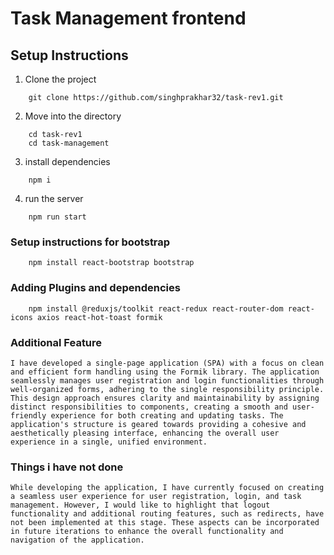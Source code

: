 # Task Management frontend

## Setup Instructions
1. Clone the project
```
    git clone https://github.com/singhprakhar32/task-rev1.git
``````
2. Move into the directory
```
    cd task-rev1 
    cd task-management
```
3. install dependencies
```
    npm i
```
4. run the server
```
    npm run start
```
### Setup instructions for bootstrap
```
    npm install react-bootstrap bootstrap

```
### Adding Plugins and dependencies
```
    npm install @reduxjs/toolkit react-redux react-router-dom react-icons axios react-hot-toast formik

```
### Additional Feature
```
I have developed a single-page application (SPA) with a focus on clean and efficient form handling using the Formik library. The application seamlessly manages user registration and login functionalities through well-organized forms, adhering to the single responsibility principle. This design approach ensures clarity and maintainability by assigning distinct responsibilities to components, creating a smooth and user-friendly experience for both creating and updating tasks. The application's structure is geared towards providing a cohesive and aesthetically pleasing interface, enhancing the overall user experience in a single, unified environment.
```
### Things i have not done
```
While developing the application, I have currently focused on creating a seamless user experience for user registration, login, and task management. However, I would like to highlight that logout functionality and additional routing features, such as redirects, have not been implemented at this stage. These aspects can be incorporated in future iterations to enhance the overall functionality and navigation of the application.
```